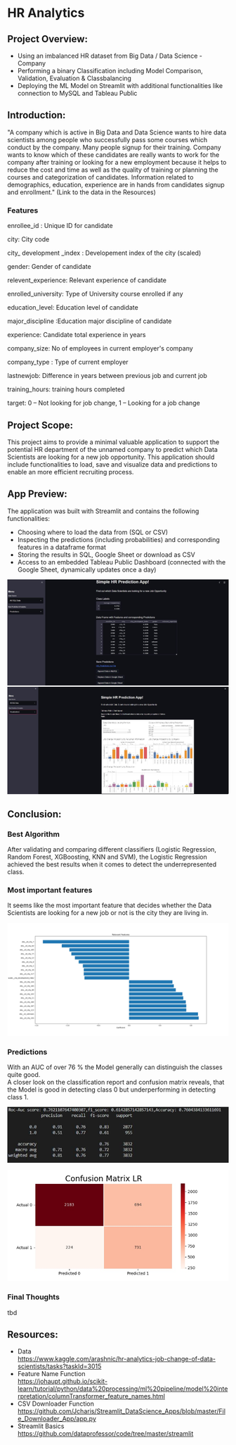 # HR Analytics

## Project Overview:

* Using an imbalanced HR dataset from Big Data / Data Science - Company  
* Performing a binary Classification including Model Comparison, Validation, Evaluation & Classbalancing 
* Deploying the ML Model on Streamlit with additional functionalities like connection to MySQL and Tableau Public


## Introduction:

"A company which is active in Big Data and Data Science wants to hire data scientists among people who successfully pass some courses which conduct by the company. Many people signup for their training. Company wants to know which of these candidates are really wants to work for the company after training or looking for a new employment because it helps to reduce the cost and time as well as the quality of training or planning the courses and categorization of candidates. Information related to demographics, education, experience are in hands from candidates signup and enrollment." (Link to the data in the Resources)

### Features

enrollee_id : Unique ID for candidate

city: City code

city_ development _index : Developement index of the city (scaled)

gender: Gender of candidate

relevent_experience: Relevant experience of candidate

enrolled_university: Type of University course enrolled if any

education_level: Education level of candidate

major_discipline :Education major discipline of candidate

experience: Candidate total experience in years

company_size: No of employees in current employer's company

company_type : Type of current employer

lastnewjob: Difference in years between previous job and current job

training_hours: training hours completed

target: 0 – Not looking for job change, 1 – Looking for a job change


## Project Scope:

This project aims to provide a minimal valuable application to support the potential HR department of the unnamed company to predict which Data Scientists are looking for a new job opportunity. This application should include functionalities to load, save and visualize data and predictions to enable an more efficient recruiting process.

## App Preview:

The application was built with Streamlit and contains the following functionalities:
* Choosing where to load the data from (SQL or CSV)
* Inspecting the predictions (including probabilities) and corresponding features in a dataframe format 
* Storing the results in SQL, Google Sheet or download as CSV 
* Access to an embedded Tableau Public Dashboard (connected with the Google Sheet, dynamically updates once a day)

![Streamlit App Overview](https://github.com/Reik96/HR_Analytics/blob/master/pictures/Streamlit_Page1.JPG)
![Streamlit App Tableau Integration](https://github.com/Reik96/HR_Analytics/blob/master/pictures/Streamlit_Tableau.JPG)



## Conclusion:

### Best Algorithm

After validating and comparing different classifiers (Logistic Regression, Random Forest, XGBoosting, KNN and SVM), the Logistic Regression achieved the best results when it comes to detect the underrepresented class.

### Most important features

It seems like the most important feature that decides whether the Data Scientists are looking for a new job or not is the city they are living in. <br>

![Feature Importance](https://github.com/Reik96/HR_Analytics/blob/master/pictures/Feature_Importance.jpeg)

###  Predictions

With an AUC of over 76 % the Model generally can distinguish the classes quite good.<br>
A closer look on the classification report and confusion matrix reveals, that the Model is good in detecting class 0 but underperforming in detecting class 1. <br>

![Classification Report](https://github.com/Reik96/HR_Analytics/blob/master/pictures/Classification_Report.JPG)

![Confusion Matrix](https://github.com/Reik96/HR_Analytics/blob/master/pictures/Confusion_Matrix.jpeg)<br>

### Final Thoughts
tbd

## Resources: 
* Data<br>
https://www.kaggle.com/arashnic/hr-analytics-job-change-of-data-scientists/tasks?taskId=3015<br>
* Feature Name Function <br>
https://johaupt.github.io/scikit-learn/tutorial/python/data%20processing/ml%20pipeline/model%20interpretation/columnTransformer_feature_names.html<br>
* CSV Downloader Function <br>
https://github.com/Jcharis/Streamlit_DataScience_Apps/blob/master/File_Downloader_App/app.py
* Streamlit Basics<br>
https://github.com/dataprofessor/code/tree/master/streamlit
